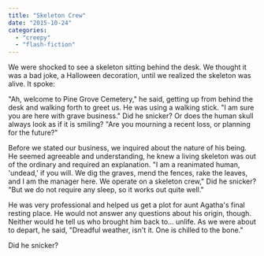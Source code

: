 ```yaml
---
title: "Skeleton Crew"
date: "2015-10-24"
categories: 
  - "creepy"
  - "flash-fiction"
---
```


We were shocked to see a skeleton sitting behind the desk. We thought it was a bad joke, a Halloween decoration, until we realized the skeleton was alive. It spoke:

"Ah, welcome to Pine Grove Cemetery," he said, getting up from behind the desk and walking forth to greet us. He was using a walking stick. "I am sure you are here with grave business." Did he snicker? Or does the human skull always look as if it is smiling? "Are you mourning a recent loss, or planning for the future?"

Before we stated our business, we inquired about the nature of his being. He seemed agreeable and understanding, he knew a living skeleton was out of the ordinary and required an explanation. "I am a reanimated human, 'undead,' if you will. We dig the graves, mend the fences, rake the leaves, and I am the manager here. We operate on a skeleton crew," Did he snicker? "But we do not require any sleep, so it works out quite well."

He was very professional and helped us get a plot for aunt Agatha's final resting place. He would not answer any questions about his origin, though. Neither would he tell us who brought him back to... unlife. As we were about to depart, he said, "Dreadful weather, isn't it. One is chilled to the bone."

Did he snicker?
